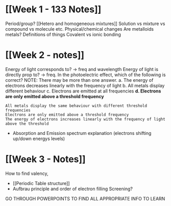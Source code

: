 # [[Week 1 - 133 Notes]] 
Period/group?
[[Hetero and homogeneous mixtures]] 
Solution vs mixture vs compound vs molecule etc.
Physical/chemical changes
Are metalloids metals?
Definitions of things
Covalent vs ionic bonding

# [[Week 2 - notes]] 
Energy of light corresponds to? -> freq and wavelength
Energy of light is directly prop to? -> freq.
In the photoelectric effect, which of the following is correct? 
	NOTE: There may be more than one answer.
	a. The energy of electrons decreases linearly with the frequency of light
	b. All metals display different behaviour
	c. Electrons are emitted at all frequencies
	**d. Electrons are only emitted above a threshold frequency**
	
	All metals display the same behaviour with different threshold frequencies
	Electrons are only emitted above a threshold frequency
	The energy of electrons increases linearly with the frequency of light above the threshold
- Absorption and Emission spectrum explanation (electrons shifting up/down energys levels)


# [[Week 3 - Notes]]
How to find valency, 
- [[Periodic Table structure]] 
- Aufbrau principle and order of electron filling
Screening?

GO THROUGH POWERPOINTS TO FIND ALL APPROPRIATE INFO TO LEARN